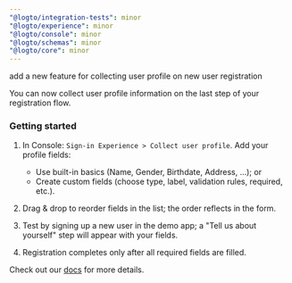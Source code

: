 ```yaml
---
"@logto/integration-tests": minor
"@logto/experience": minor
"@logto/console": minor
"@logto/schemas": minor
"@logto/core": minor
---
```


add a new feature for collecting user profile on new user registration

You can now collect user profile information on the last step of your registration flow.

### Getting started

1. In Console: `Sign-in Experience > Collect user profile`. Add your profile fields:

   - Use built-in basics (Name, Gender, Birthdate, Address, …); or
   - Create custom fields (choose type, label, validation rules, required, etc.).

2. Drag & drop to reorder fields in the list; the order reflects in the form.
3. Test by signing up a new user in the demo app; a "Tell us about yourself" step will appear with your fields.
4. Registration completes only after all required fields are filled.

Check out our [docs](https://docs.logto.io/end-user-flows/collect-user-profile) for more details.
